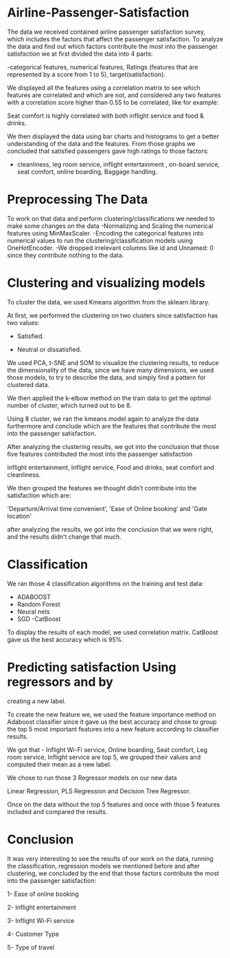 # Airline-Passenger-Satisfaction

The data we received contained airline passenger satisfaction survey, which includes the factors that affect the passenger
satisfaction. To analyze the data and find out which factors contribute the most into the passenger satisfaction we at first
divided the data into 4 parts:

-categorical features, numerical features, Ratings (features that are represented by a score from 1 to 5), target(satisfaction).

We displayed all the features using a correlation matrix to see which features are correlated and which are not, and
considered any two features with a correlation score higher than 0.55 to be correlated, like for example:

Seat comfort is highly correlated with both inflight service and food & drinks.

We then displayed the data using bar charts and histograms to get a better understanding of the data and the features. From
those graphs we concluded that satisfied passengers gave high ratings to those factors:

- cleanliness, leg room service, inflight entertainment , on-board service, seat comfort, online boarding, Baggage handling.


# Preprocessing The Data

To work on that data and perform clustering/classifications we needed to make some changes on the data
-Normalizing and Scaling the numerical features using MinMaxScaler.
-Encoding the categorical features into numerical values to run the clustering/classification models using
OneHotEncoder.
-We dropped irrelevant columns like id and Unnamed: 0 since they contribute nothing to the data.

# Clustering and visualizing models

To cluster the data, we used Kmeans algorithm from the sklearn library.

At first, we performed the clustering on two clusters since satisfaction has two values:

- Satisfied.

- Neutral or dissatisfied.

We used PCA, t-SNE and SOM to visualize the clustering results, to reduce the dimensionality of
the data, since we have many dimensions, we used those models, to try to describe the data, and
simply find a pattern for clustered data.

We then applied the k-elbow method on the train data to get the optimal number of cluster, which turned
out to be 8.

Using 8 cluster, we ran the kmeans model again to analyze the data furthermore and conclude which are
the features that contribute the most into the passenger satisfaction.

After analyzing the clustering results, we got into the conclusion that those five features contributed the
most into the passenger satisfaction

Inflight entertainment, Inflight service, Food and drinks, seat comfort and cleanliness.

We then grouped the features we thought didn’t contribute into the satisfaction which are:

'Departure/Arrival time convenient’, 'Ease of Online booking’ and 'Gate location'

after analyzing the results, we got into the conclusion that we were right, and the results didn’t change
that much.


# Classification

 We ran those 4 classification algorithms on the training and test data:
- ADABOOST
- Random Forest
- Neural nets
- SGD
-CatBoost

To display the results of each model, we used correlation matrix.
CatBoost gave us the best accuracy which is 95%.

# Predicting satisfaction Using regressors and by
creating a new label.

To create the new feature we, we used the feature importance method on Adaboost classifier
since it gave us the best accuracy and chose to group the top 5 most important features into a
new feature according to classifier results.

We got that - Inflight Wi-Fi service, Online boarding, Seat comfort, Leg room service, Inflight
service are top 5, we grouped their values and computed their mean as a new label.

We chose to run those 3 Regressor models on our new data

Linear Regression, PLS Regression and Decision Tree Regressor.

Once on the data without the top 5 features and once with those 5 features included and
compared the results.

# Conclusion

It was very interesting to see the results of our work on the data, running the classification,
regression models we mentioned before and after clustering, we concluded by the end that
those factors contribute the most into the passenger satisfaction:

1- Ease of online booking

2- Inflight entertainment

3- Inflight Wi-Fi service

4- Customer Type

5- Type of travel
